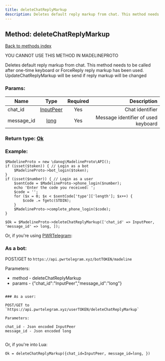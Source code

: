 ```yaml
---
title: deleteChatReplyMarkup
description: Deletes default reply markup from chat. This method needs to be called after one-time keyboard or ForceReply reply markup has been used. UpdateChatReplyMarkup will be send if reply markup will be changed
---
```

## Method: deleteChatReplyMarkup  
[Back to methods index](index.md)


YOU CANNOT USE THIS METHOD IN MADELINEPROTO


Deletes default reply markup from chat. This method needs to be called after one-time keyboard or ForceReply reply markup has been used. UpdateChatReplyMarkup will be send if reply markup will be changed

### Params:

| Name     |    Type       | Required | Description |
|----------|:-------------:|:--------:|------------:|
|chat\_id|[InputPeer](../types/InputPeer.md) | Yes|Chat identifier|
|message\_id|[long](../types/long.md) | Yes|Message identifier of used keyboard|


### Return type: [Ok](../types/Ok.md)

### Example:


```
$MadelineProto = new \danog\MadelineProto\API();
if (isset($token)) { // Login as a bot
    $MadelineProto->bot_login($token);
}
if (isset($number)) { // Login as a user
    $sentCode = $MadelineProto->phone_login($number);
    echo 'Enter the code you received: ';
    $code = '';
    for ($x = 0; $x < $sentCode['type']['length']; $x++) {
        $code .= fgetc(STDIN);
    }
    $MadelineProto->complete_phone_login($code);
}

$Ok = $MadelineProto->deleteChatReplyMarkup(['chat_id' => InputPeer, 'message_id' => long, ]);
```

Or, if you're using [PWRTelegram](https://pwrtelegram.xyz):

### As a bot:

POST/GET to `https://api.pwrtelegram.xyz/botTOKEN/madeline`

Parameters:

* method - deleteChatReplyMarkup
* params - {"chat_id":"InputPeer","message_id":"long"}

```

### As a user:

POST/GET to `https://api.pwrtelegram.xyz/userTOKEN/deleteChatReplyMarkup`

Parameters:

chat_id - Json encoded InputPeer
message_id - Json encoded long


```

Or, if you're into Lua:

```
Ok = deleteChatReplyMarkup({chat_id=InputPeer, message_id=long, })
```

